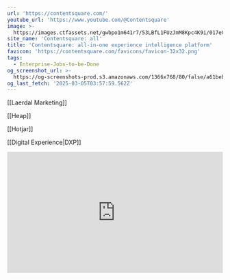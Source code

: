```yaml
---
url: 'https://contentsquare.com/'
youtube_url: 'https://www.youtube.com/@Contentsquare'
image: >-
  https://images.ctfassets.net/gwbpo1m641r7/53LBfL1FUzJmM8Kpc4K9i/017e061edf41dfde5f3254502dbb7087/social-image-contentsquare.png
site_name: 'Contentsquare: all'
title: 'Contentsquare: all-in-one experience intelligence platform'
favicon: 'https://contentsquare.com/favicons/favicon-32x32.png'
tags:
  - Enterprise-Jobs-to-be-Done
og_screenshot_url: >-
  https://og-screenshots-prod.s3.amazonaws.com/1366x768/80/false/a61bebc689f99610f965f262c490e65f0e7e3c0f390105fd2128ba44bfff650c.jpeg
og_last_fetch: '2025-03-05T03:57:59.562Z'
---
```


[[Laerdal Marketing]]

[[Heap]]

[[Hotjar]]

[[Digital Experience|DXP]]

<iframe 
style="aspect-ratio:16/9;width:100%;height:auto" 
src="https://www.youtube.com/embed/dWKslPFbuew?si=lt3Ed7I9er1m5sUy" 
title="YouTube video player" 
frameborder="0" 
allow="accelerometer; autoplay; clipboard-write; encrypted-media; gyroscope; picture-in-picture; web-share" 
referrerpolicy="strict-origin-when-cross-origin" 
allowfullscreen
></iframe>


